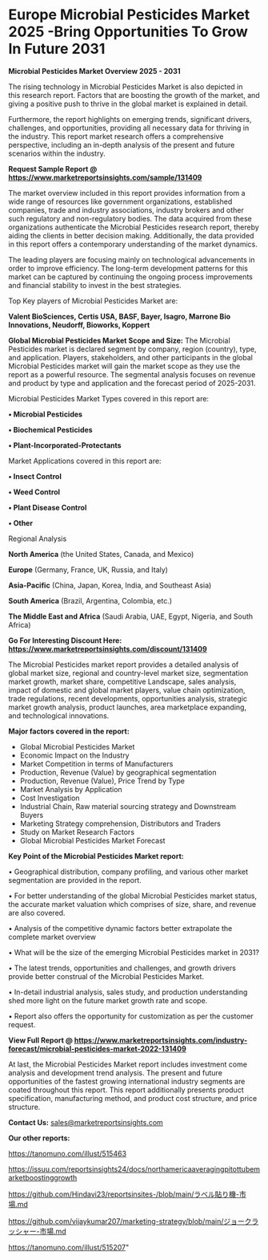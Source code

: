 # Europe Microbial Pesticides Market 2025 -Bring Opportunities To Grow In Future 2031

<Strong> Microbial Pesticides Market Overview 2025 - 2031</strong>

The rising technology in Microbial Pesticides Market is also depicted in this research report. Factors that are boosting the growth of the market, and giving a positive push to thrive in the global market is explained in detail.

Furthermore, the report highlights on emerging trends, significant drivers, challenges, and opportunities, providing all necessary data for thriving in the industry. This report market research offers a comprehensive perspective, including an in-depth analysis of the present and future scenarios within the industry.

<strong>Request Sample Report @ <a href=https://www.marketreportsinsights.com/sample/131409>https://www.marketreportsinsights.com/sample/131409</a></strong>

The market overview included in this report provides information from a wide range of resources like government organizations, established companies, trade and industry associations, industry brokers and other such regulatory and non-regulatory bodies. The data acquired from these organizations authenticate the Microbial Pesticides research report, thereby aiding the clients in better decision making. Additionally, the data provided in this report offers a contemporary understanding of the market dynamics.

The leading players are focusing mainly on technological advancements in order to improve efficiency. The long-term development patterns for this market can be captured by continuing the ongoing process improvements and financial stability to invest in the best strategies.

Top Key players of Microbial Pesticides Market are:

<strong>Valent BioSciences, Certis USA, BASF, Bayer, Isagro, Marrone Bio Innovations, Neudorff, Bioworks, Koppert</strong>

<strong><b>Global Microbial Pesticides Market Scope and Size:</b></strong>
The Microbial Pesticides market is declared segment by company, region (country), type, and application. Players, stakeholders, and other participants in the global Microbial Pesticides market will gain the market scope as they use the report as a powerful resource. The segmental analysis focuses on revenue and product by type and application and the forecast period of 2025-2031.

Microbial Pesticides Market Types covered in this report are:

<strong>• Microbial Pesticides

• Biochemical Pesticides

• Plant-Incorporated-Protectants</strong>

Market Applications covered in this report are:

<strong>• Insect Control

• Weed Control

• Plant Disease Control

• Other</strong> 

Regional Analysis

<strong>North America</strong> (the United States, Canada, and Mexico)

<strong>Europe</strong> (Germany, France, UK, Russia, and Italy)

<strong>Asia-Pacific</strong> (China, Japan, Korea, India, and Southeast Asia)

<strong>South America</strong> (Brazil, Argentina, Colombia, etc.)

<strong>The Middle East and Africa</strong> (Saudi Arabia, UAE, Egypt, Nigeria, and South Africa)

<strong>Go For Interesting Discount Here: <a href=https://www.marketreportsinsights.com/discount/131409>https://www.marketreportsinsights.com/discount/131409</a></strong>

The Microbial Pesticides market report provides a detailed analysis of global market size, regional and country-level market size, segmentation market growth, market share, competitive Landscape, sales analysis, impact of domestic and global market players, value chain optimization, trade regulations, recent developments, opportunities analysis, strategic market growth analysis, product launches, area marketplace expanding, and technological innovations.

<strong><b>Major factors covered in the report:</b></strong>
<ul>
  <li>Global Microbial Pesticides Market </li>
  <li>Economic Impact on the Industry</li>
  <li>Market Competition in terms of Manufacturers</li>
  <li>Production, Revenue (Value) by geographical segmentation</li>
  <li>Production, Revenue (Value), Price Trend by Type</li>
  <li>Market Analysis by Application</li>
  <li>Cost Investigation</li>
  <li>Industrial Chain, Raw material sourcing strategy and Downstream Buyers</li>
  <li>Marketing Strategy comprehension, Distributors and Traders</li>
  <li>Study on Market Research Factors</li>
  <li>Global Microbial Pesticides Market Forecast</li>
</ul>

<strong><b>Key Point of the Microbial Pesticides Market report:</b></strong>

• Geographical distribution, company profiling, and various other market segmentation are provided in the report.

• For better understanding of the global Microbial Pesticides market status, the accurate market valuation which comprises of size, share, and revenue are also covered.

• Analysis of the competitive dynamic factors better extrapolate the complete market overview

• What will be the size of the emerging Microbial Pesticides market in 2031?

• The latest trends, opportunities and challenges, and growth drivers provide better construal of the Microbial Pesticides Market.

• In-detail industrial analysis, sales study, and production understanding shed more light on the future market growth rate and scope.

• Report also offers the opportunity for customization as per the customer request.

<strong><b>View Full Report @ <a href=https://www.marketreportsinsights.com/industry-forecast/microbial-pesticides-market-2022-131409>https://www.marketreportsinsights.com/industry-forecast/microbial-pesticides-market-2022-131409</a></b></strong>


At last, the Microbial Pesticides Market report includes investment come analysis and development trend analysis. The present and future opportunities of the fastest growing international industry segments are coated throughout this report. This report additionally presents product specification, manufacturing method, and product cost structure, and price structure.

<strong>Contact Us:</strong>
sales@marketreportsinsights.com

<strong>Our other reports:</strong>

<a href=https://tanomuno.com/illust/515463>https://tanomuno.com/illust/515463</a>

<a href=https://issuu.com/reportsinsights24/docs/northamericaaveragingpitottubemarketboostinggrowth>https://issuu.com/reportsinsights24/docs/northamericaaveragingpitottubemarketboostinggrowth</a>

<a href=https://github.com/Hindavi23/reportsinsites-/blob/main/ラベル貼り機-市場.md>https://github.com/Hindavi23/reportsinsites-/blob/main/ラベル貼り機-市場.md</a>

<a href=https://github.com/vijaykumar207/marketing-strategy/blob/main/ジョークラッシャー-市場.md>https://github.com/vijaykumar207/marketing-strategy/blob/main/ジョークラッシャー-市場.md</a>

<a href=https://tanomuno.com/illust/515207>https://tanomuno.com/illust/515207</a>"
